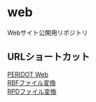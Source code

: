 web
===

Webサイト公開用リポジトリ  

URLショートカット 
-----------------
[PERIDOT Web](http://osafune.github.io/peridot.html)  
[RBFファイル変換](http://osafune.github.io/rbf_base64encode.html)  
[RPDファイル変換](http://osafune.github.io/rpd_bitreverse.html)  

